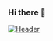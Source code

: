 ### Hi there 👋
[![Header](https://raw.githubusercontent.com/sirwilliamwallace/<OWNER>/<OWNER>/readme_header.png "Header")]('https://upload.wikimedia.org/wikipedia/commons/thumb/c/c3/Python-logo-notext.svg/1200px-Python-logo-notext.svg.png)
